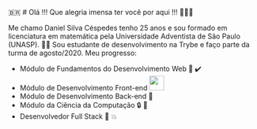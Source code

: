 :brazil: # Olá !!! Que alegria imensa ter você por aqui !!! :star_struck::star_struck::star_struck:

Me chamo Daniel Silva Céspedes tenho 25 anos e sou formado em licenciatura em matemática pela Universidade Adventista de São Paulo (UNASP). :man_student:
Sou estudante de desenvolvimento na Trybe e faço parte da turma de agosto/2020.
Meu progresso: 

* Módulo de Fundamentos do Desenvolvimento Web :1st_place_medal: :heavy_check_mark:
* Módulo de Desenvolvimento Front-end <img src='https://previews.123rf.com/images/serhiibrovko/serhiibrovko1806/serhiibrovko180600173/102730492-load-completed-progress-icon-isolated-on-white-background-vector-illustration-eps-10-.jpg' width="30px" borderRadius="50%" />
* Módulo de Desenvolvimento Back-end :closed_lock_with_key: 
* Módulo da Ciência da Computação :lock: :key:
* Desenvolvedor Full Stack :checkered_flag: :boom:
